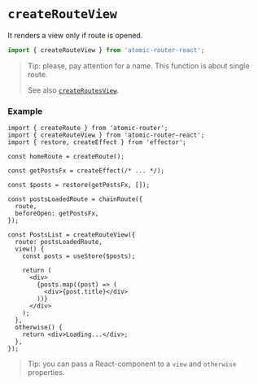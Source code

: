 # `createRouteView`

It renders a view only if route is opened.

```ts
import { createRouteView } from 'atomic-router-react';
```

> Tip: please, pay attention for a name. This function is about single route.
>
> See also [`createRoutesView`](docs/react/api/create-routes-view.mdoutes-view.md).

### Example

```tsx
import { createRoute } from 'atomic-router';
import { createRouteView } from 'atomic-router-react';
import { restore, createEffect } from 'effector';

const homeRoute = createRoute();

const getPostsFx = createEffect(/* ... */);

const $posts = restore(getPostsFx, []);

const postsLoadedRoute = chainRoute({
  route,
  beforeOpen: getPostsFx,
});

const PostsList = createRouteView({
  route: postsLoadedRoute,
  view() {
    const posts = useStore($posts);

    return (
      <div>
        {posts.map((post) => (
          <div>{post.title}</div>
        ))}
      </div>
    );
  },
  otherwise() {
    return <div>Loading...</div>;
  },
});
```

> Tip: you can pass a React-component to a `view` and `otherwise` properties.
